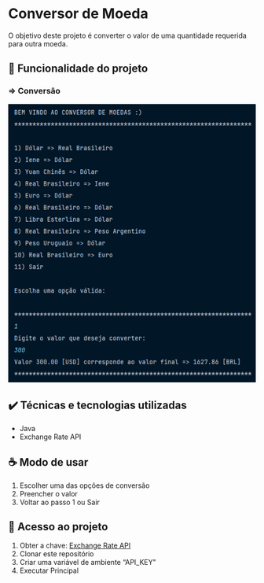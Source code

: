 # Conversor de Moeda

O objetivo deste projeto é converter o valor de uma quantidade requerida para
outra moeda.

## 🔨 Funcionalidade do projeto

### => Conversão 

![Conversor - imagem de exemplo](assets/conversorExemplo.png)

## ✔️ Técnicas e tecnologias utilizadas

- Java
- Exchange Rate API
    
## ☕️ Modo de usar

1. Escolher uma das opções de conversão
2. Preencher o valor
3. Voltar ao passo 1 ou Sair
    
## 📁 Acesso ao projeto

1. Obter a chave: [Exchange Rate API](https://www.exchangerate-api.com/)
2. Clonar este repositório
3. Criar uma variável de ambiente “API_KEY"
2. Executar Principal